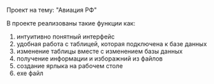   Проект на тему: "Авиация РФ"

В проекте реализованы такие функции как:
1. интуитивно понятный интерфейс
2. удобная работа с таблицей, которая подключена к базе данных
3. изменение таблицы вместе с изменением базы данных
4. получение информации и изборажний из файлов
5. создание ярлыка на рабочем столе
6. exe файл
